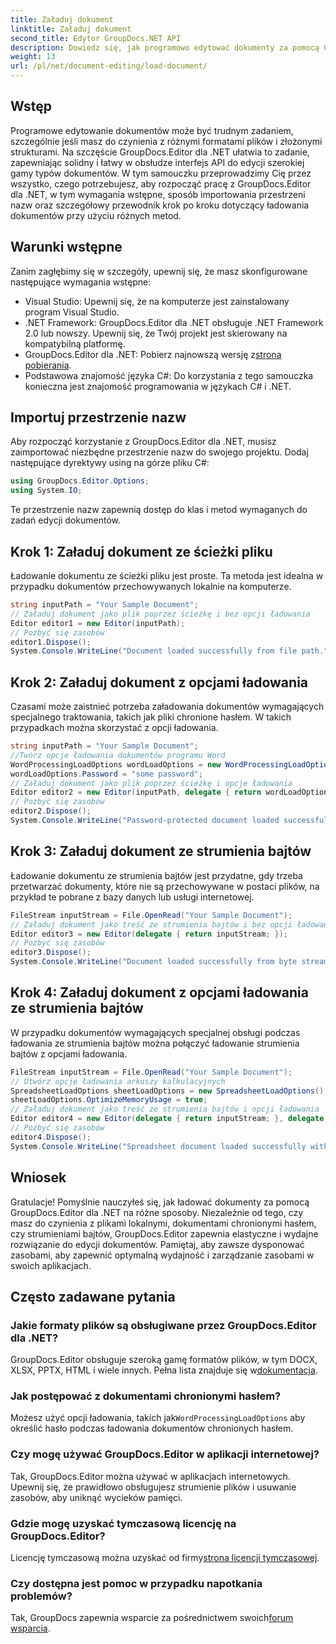 ```yaml
---
title: Załaduj dokument
linktitle: Załaduj dokument
second_title: Edytor GroupDocs.NET API
description: Dowiedz się, jak programowo edytować dokumenty za pomocą GroupDocs.Editor dla platformy .NET. Przewodnik krok po kroku dotyczący ładowania dokumentów, obsługi plików chronionych hasłem i nie tylko.
weight: 13
url: /pl/net/document-editing/load-document/
---
```

## Wstęp
Programowe edytowanie dokumentów może być trudnym zadaniem, szczególnie jeśli masz do czynienia z różnymi formatami plików i złożonymi strukturami. Na szczęście GroupDocs.Editor dla .NET ułatwia to zadanie, zapewniając solidny i łatwy w obsłudze interfejs API do edycji szerokiej gamy typów dokumentów. W tym samouczku przeprowadzimy Cię przez wszystko, czego potrzebujesz, aby rozpocząć pracę z GroupDocs.Editor dla .NET, w tym wymagania wstępne, sposób importowania przestrzeni nazw oraz szczegółowy przewodnik krok po kroku dotyczący ładowania dokumentów przy użyciu różnych metod.
## Warunki wstępne
Zanim zagłębimy się w szczegóły, upewnij się, że masz skonfigurowane następujące wymagania wstępne:
- Visual Studio: Upewnij się, że na komputerze jest zainstalowany program Visual Studio.
- .NET Framework: GroupDocs.Editor dla .NET obsługuje .NET Framework 2.0 lub nowszy. Upewnij się, że Twój projekt jest skierowany na kompatybilną platformę.
-  GroupDocs.Editor dla .NET: Pobierz najnowszą wersję z[strona pobierania](https://releases.groupdocs.com/editor/net/).
- Podstawowa znajomość języka C#: Do korzystania z tego samouczka konieczna jest znajomość programowania w językach C# i .NET.
## Importuj przestrzenie nazw
Aby rozpocząć korzystanie z GroupDocs.Editor dla .NET, musisz zaimportować niezbędne przestrzenie nazw do swojego projektu. Dodaj następujące dyrektywy using na górze pliku C#:
```csharp
using GroupDocs.Editor.Options;
using System.IO;
```
Te przestrzenie nazw zapewnią dostęp do klas i metod wymaganych do zadań edycji dokumentów.
## Krok 1: Załaduj dokument ze ścieżki pliku
Ładowanie dokumentu ze ścieżki pliku jest proste. Ta metoda jest idealna w przypadku dokumentów przechowywanych lokalnie na komputerze.

```csharp
string inputPath = "Your Sample Document";
// Załaduj dokument jako plik poprzez ścieżkę i bez opcji ładowania
Editor editor1 = new Editor(inputPath);
// Pozbyć się zasobów
editor1.Dispose();
System.Console.WriteLine("Document loaded successfully from file path.");
```
## Krok 2: Załaduj dokument z opcjami ładowania
Czasami może zaistnieć potrzeba załadowania dokumentów wymagających specjalnego traktowania, takich jak pliki chronione hasłem. W takich przypadkach można skorzystać z opcji ładowania.

```csharp
string inputPath = "Your Sample Document";
//Twórz opcje ładowania dokumentów programu Word
WordProcessingLoadOptions wordLoadOptions = new WordProcessingLoadOptions();
wordLoadOptions.Password = "some password";
// Załaduj dokument jako plik poprzez ścieżkę i opcje ładowania
Editor editor2 = new Editor(inputPath, delegate { return wordLoadOptions; });
// Pozbyć się zasobów
editor2.Dispose();
System.Console.WriteLine("Password-protected document loaded successfully.");
```
## Krok 3: Załaduj dokument ze strumienia bajtów
Ładowanie dokumentu ze strumienia bajtów jest przydatne, gdy trzeba przetwarzać dokumenty, które nie są przechowywane w postaci plików, na przykład te pobrane z bazy danych lub usługi internetowej.

```csharp
FileStream inputStream = File.OpenRead("Your Sample Document");
// Załaduj dokument jako treść ze strumienia bajtów i bez opcji ładowania
Editor editor3 = new Editor(delegate { return inputStream; });
// Pozbyć się zasobów
editor3.Dispose();
System.Console.WriteLine("Document loaded successfully from byte stream.");
```
## Krok 4: Załaduj dokument z opcjami ładowania ze strumienia bajtów
W przypadku dokumentów wymagających specjalnej obsługi podczas ładowania ze strumienia bajtów można połączyć ładowanie strumienia bajtów z opcjami ładowania.

```csharp
FileStream inputStream = File.OpenRead("Your Sample Document");
// Utwórz opcje ładowania arkuszy kalkulacyjnych
SpreadsheetLoadOptions sheetLoadOptions = new SpreadsheetLoadOptions();
sheetLoadOptions.OptimizeMemoryUsage = true;
// Załaduj dokument jako treść ze strumienia bajtów i opcji ładowania
Editor editor4 = new Editor(delegate { return inputStream; }, delegate { return sheetLoadOptions; });
// Pozbyć się zasobów
editor4.Dispose();
System.Console.WriteLine("Spreadsheet document loaded successfully with load options.");
```
## Wniosek
Gratulacje! Pomyślnie nauczyłeś się, jak ładować dokumenty za pomocą GroupDocs.Editor dla .NET na różne sposoby. Niezależnie od tego, czy masz do czynienia z plikami lokalnymi, dokumentami chronionymi hasłem, czy strumieniami bajtów, GroupDocs.Editor zapewnia elastyczne i wydajne rozwiązanie do edycji dokumentów. Pamiętaj, aby zawsze dysponować zasobami, aby zapewnić optymalną wydajność i zarządzanie zasobami w swoich aplikacjach.
## Często zadawane pytania
### Jakie formaty plików są obsługiwane przez GroupDocs.Editor dla .NET?
 GroupDocs.Editor obsługuje szeroką gamę formatów plików, w tym DOCX, XLSX, PPTX, HTML i wiele innych. Pełna lista znajduje się w[dokumentacja](https://tutorials.groupdocs.com/editor/net/).
### Jak postępować z dokumentami chronionymi hasłem?
 Możesz użyć opcji ładowania, takich jak`WordProcessingLoadOptions` aby określić hasło podczas ładowania dokumentów chronionych hasłem.
### Czy mogę używać GroupDocs.Editor w aplikacji internetowej?
Tak, GroupDocs.Editor można używać w aplikacjach internetowych. Upewnij się, że prawidłowo obsługujesz strumienie plików i usuwanie zasobów, aby uniknąć wycieków pamięci.
### Gdzie mogę uzyskać tymczasową licencję na GroupDocs.Editor?
 Licencję tymczasową można uzyskać od firmy[strona licencji tymczasowej](https://purchase.groupdocs.com/temporary-license/).
### Czy dostępna jest pomoc w przypadku napotkania problemów?
 Tak, GroupDocs zapewnia wsparcie za pośrednictwem swoich[forum wsparcia](https://forum.groupdocs.com/c/editor/20).